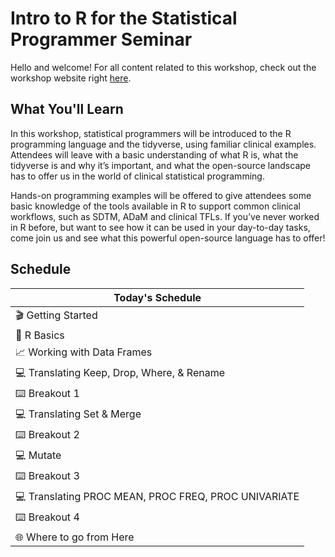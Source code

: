 # Intro to R for the Statistical Programmer Seminar

Hello and welcome! For all content related to this workshop, check out the workshop website right [here](https://atorus-research.github.io/intro_to_r_website/).

## What You'll Learn

In this workshop, statistical programmers will be introduced to the R programming language and the tidyverse, using familiar clinical examples. Attendees will leave with a basic understanding of what R is, what the tidyverse is and why it’s important, and what the open-source landscape has to offer us in the world of clinical statistical programming.

Hands-on programming examples will be offered to give attendees some basic knowledge of the tools available in R to support common clinical workflows, such as SDTM, ADaM and clinical TFLs. If you’ve never worked in R before, but want to see how it can be used in your day-to-day tasks, come join us and see what this powerful open-source language has to offer!

## Schedule 

| Today's Schedule |
| --- | 
| 🎬 Getting Started | 
| 📓 R Basics | 
| 📈 Working with Data Frames |
| 💻 Translating Keep, Drop, Where, & Rename | 
| ⌨️ Breakout 1 |
| 💻 Translating Set & Merge | 
| ⌨️ Breakout 2 |
| 💻  Mutate | 
| ⌨️ Breakout 3 |
| 💻  Translating PROC MEAN, PROC FREQ, PROC UNIVARIATE | 
| ⌨️ Breakout 4 |
| 🌐 Where to go from Here | 



